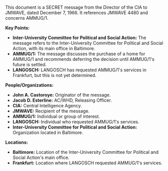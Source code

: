This document is a SECRET message from the Director of the CIA to JMWAVE, dated December 7, 1966. It references JMWAVE 4480 and concerns AMMUG/1.

**Key Points:**

*   **Inter-University Committee for Political and Social Action:** The message refers to the Inter-University Committee for Political and Social Action, with its main office in Baltimore.
*   **AMMUG/1:** The message discusses the purchase of a home for AMMUG/1 and recommends deferring the decision until AMMUG/1's future is settled.
*   **LANGOSCH:** LANGOSCH has requested AMMUG/1's services in Frankfurt, but this is not yet determined.

**People/Organizations:**

*   **John A. Castoroye:** Originator of the message.
*   **Jacob D. Esterline:** AC/WHD, Releasing Officer.
*   **CIA:** Central Intelligence Agency.
*   **JMWAVE:** Recipient of the message.
*   **AMMUG/1:** Individual or group of interest.
*   **LANGOSCH:** Individual who requested AMMUG/1's services.
*   **Inter-University Committee for Political and Social Action:** Organization located in Baltimore.

**Locations:**

*   **Baltimore:** Location of the Inter-University Committee for Political and Social Action's main office.
*   **Frankfurt:** Location where LANGOSCH requested AMMUG/1's services.
